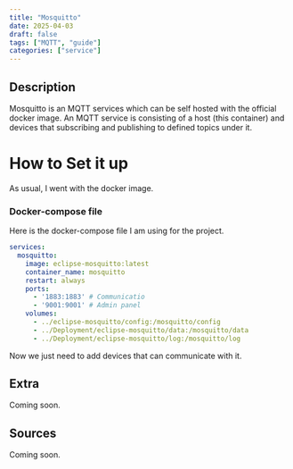 ```yaml
---
title: "Mosquitto"
date: 2025-04-03
draft: false
tags: ["MQTT", "guide"]
categories: ["service"]
---
```

## Description

Mosquitto is an MQTT services which can be self hosted with the official docker image. An MQTT service is consisting of a host (this container) and devices that subscribing and publishing to defined topics under it.

# How to Set it up
As usual, I went with the docker image.

### Docker-compose file
Here is the docker-compose file I am using for the project.
``` yaml
services:
  mosquitto:
    image: eclipse-mosquitto:latest
    container_name: mosquitto
    restart: always
    ports:
      - '1883:1883' # Communicatio
      - '9001:9001' # Admin panel
    volumes:
      - ../eclipse-mosquitto/config:/mosquitto/config
      - ../Deployment/eclipse-mosquitto/data:/mosquitto/data
      - ../Deployment/eclipse-mosquitto/log:/mosquitto/log
```

Now we just need to add devices that can communicate with it.
## Extra

Coming soon.

## Sources

Coming soon.
